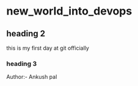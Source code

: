# new_world_into_devops
## heading 2
this is my first day at git officially
### heading 3
Author:- Ankush pal 
